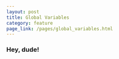 ```yaml
---
layout: post
title: Global Variables
category: feature
page_link: /pages/global_variables.html
---
```


### Hey, dude!
